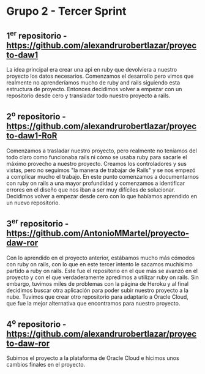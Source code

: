 # Grupo 2 - Tercer Sprint

## 1<sup>er</sup> repositorio - https://github.com/alexandrurobertlazar/proyecto-daw1

La idea principal era crear una api en ruby que devolviera a nuestro proyecto los datos necesarios. Comenzamos el desarrollo pero vimos que realmente no aprenderíamos mucho de ruby and rails siguiendo esta estructura de proyecto. Entonces decidimos volver a empezar con un repositorio desde cero y transladar todo nuestro proyecto a rails.


## 2<sup>o</sup> repositorio - https://github.com/alexandrurobertlazar/proyecto-daw1-RoR

Comenzamos a trasladar nuestro proyecto, pero realmente no teníamos del todo claro como funcionaba rails ni cómo se usaba ruby para sacarle el máximo provecho a nuestro proyecto. Creamos los controladores y sus vistas, pero no seguimos "la manera de trabajar de Rails" y se nos empezó a complicar mucho el trabajo. En este punto comenzamos a documentarnos con ruby on rails a una mayor profundidad y comenzamos a identificar errores en el diseño que nos iban a ser muy difíciles de solucionar. Decidimos volver a empezar desde cero con lo que habíamos aprendido en un nuevo repositorio.


## 3<sup>er</sup> repositorio - https://github.com/AntonioMMartel/proyecto-daw-ror

Con lo aprendido en el proyecto anterior, estábamos mucho más cómodos con ruby on rails, con lo que en este tercer intento le sacamos muchísimo partido a ruby on rails. Este fue el repositorio en el que más se avanzó en el proyecto y con el que verdaderamente apredimos a utilizar ruby on rails. Sin embargo, tuvimos miles de problemas con la página de Heroku y al final decidimos buscar otra aplicación para poder subir nuestro proyecto a la nube. Tuvimos que crear otro repositorio para adaptarlo a Oracle Cloud, que fue la mejor alternativa que encontramos para nuestro proyecto.

## 4<sup>o</sup> repositorio - https://github.com/alexandrurobertlazar/proyecto-daw-ror

Subimos el proyecto a la plataforma de Oracle Cloud e hicimos unos cambios finales en el proyecto.
